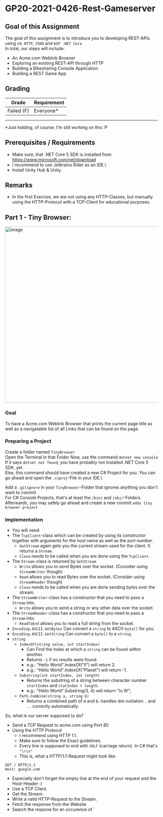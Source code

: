 # GP20-2021-0426-Rest-Gameserver

## Goal of this Assignment
The goal of this assignment is to introduce you to developing REST-APIs using `C#`, `HTTP`, `JSON` and `ASP .NET Core`\
In total, our steps will include:
- An Acme.com Weblink Browser
- Exploring an existing REST-API through HTTP
- Building a Bikesharing Console Application
- Building a REST Game App

## Grading
|Grade  |  Requirement |
|-------|:-------------|
|Failed (F)| Everyone\* |
-------------------------------
\*Just kidding, of course. I'm still working on this :P


## Prerequisites / Requirements
- Make sure, that .NET Core 5 SDK is installed from https://www.microsoft.com/net/download
- I recommend to use Jetbrains Rider as an IDE.\
- Install Unity Hub & Unity.

## Remarks
- In the first Exercise, we are not using any HTTP-Classes, but manually using the HTTP-Protocol with a TCP-Client for educational purposes.


## Part 1 - Tiny Browser:

<img width="579" alt="image" src="https://user-images.githubusercontent.com/7360266/116148852-bcc7df80-a6e1-11eb-9282-370e37c97fc6.png">



### Goal
To have a Acme.com Weblink Browser that prints the current page title as well as a navigatable list of all Links that can be found on the page.

### Preparing a Project
Create a folder named `TinyBrowser`\
Open the Terminal in that Folder
Now, use the command `dotnet new console`\
If it says `dotnet not found`, you have probably not installed .NET Core 5 SDK, yet.\
Else, this command should have created a new C# Project for you. You can go ahead and open the `.csproj`-File in your IDE.\

Add a `.gitignore` in your `TinyBrowser`-Folder that ignores anything you don't want to commit.\
For C# Console Projects, that's at least the `/bin/` and `/obj/`-Folders.\
Afterwards, you may safely go ahead and create a new commit `adds tiny browser project`

### Implementation
- You will need: 
- The `TcpClient`-class which can be created by using its constructor together with arguments for the host name as well as the port number.
  - `GetStream` again gets you the current stream used for the client. It returns a `Stream`.
  - `Close` needs to be called when you are done using the `TcpClient`.
- The `Stream`-class is returned by `GetStream`
  - `Write` allows you to send Bytes over the socket. (Consider using `StreamWriter` though)
  - `Read` allows you to read Bytes over the socket. (Consider using `StreamReader` though)
  - `Close` needs to be called when you are done sending bytes over the stream.
- The `StreamWriter`-class has a constructor that you need to pass a `Stream` into.
  - `Write` allows you to send a string or any other data over the socket.
- The `StreamReader`-class has a constructor that you need to pass a `Stream` into.
  - `ReadToEnd` allows you to read a full string from the socket.
- `Encoding.ASCII.GetBytes` Can convert a `string` to ASCII-`byte[]` for you.
- `Encoding.ASCII.GetString` Can convert a `byte[]` to a `string`.
- `string`
  - `IndexOf(string value, int startIndex)` 
    - Can Find the Index at which a `string` can be found within another. 
    - Returns `-1` if no results were found.
    - e.g.: "Hello World".IndexOf("ll") will return 2.
    - e.g.: "Hello World".IndexOf("Planet") will return -1.
  - `Substring(int startIndex, int length)`
    - Returns the substring of a string between character number `startIndex` and `statIndex + length`.
    - e.g.: "Hello World".Substring(3, 4) will return "lo W";
  - `Path.Combine(string a, string b)`
    - Returns a combined path of a and b. handles dot-notiation `.` and `..` correctly automatically.

So, what is our server supposed to do?
- Send a TCP Request to acme.com using Port 80
- Using the HTTP Protocol
  - I recommend using HTTP 1.1.
  - Make sure to follow the Exact guidelines.
  - Every line is supposed to end with `CRLF` (carriage return). In C# that's `"\r\n"`
  - This is, what a HTTP/1.1-Request might look like:
```
GET / HTTP/1.1
Host: google.com

```
  - Especially don't forget the empty line at the end of your request and the Host-Header :)
- Use a TCP Client.
- Get the Stream.
- Write a valid HTTP-Request to the Stream.
- Fetch the response from the Website
- Search the respone for an occurence of `<title>
    - `<title>` is the start tag of an HTML `title`-Element used for page titles (visible on tabs) in browsers
    - `</title>` is the end tag of an HTML `title`-Element
    - Everything inbetween is the HTML-Content of the Element
    - And in this case, the title of the website
    - Print that string (between `<title>` and `</title>`) to the console.
- Search the response for all occurences of `<a href ="`
  - One sample: `<a href="auxprogs.html">auxiliary programs</a>`
  - Without going into too much detail:
    - `<a>` is the start tag of an HTML `hyperlink`-Element used for clickable links in browsers
    - `href="..."` is an HTML url-Attribute used to give the URL to the Hyperlink
    - `</a>` is the end tag of an HTML `hyperlink`-Element
    - Everything inbetween is the HTML-Content of the Element
    - And in this case, describes the Display Text of the Hyperlink
- For each occurence:
  - Find all letters until the next `"`-symbol.
  - These letters define the local URL to the destination
  - Remember this, so you can navigate to that URL, if the User decides to follow this link
  - Navigate to the next `>`-symbol, so you find the end of the start tag.
  - Every letter until the next occurence of `</a>` are part of the display text.
- Now, when you have all the information (display text & url for each link)
- Print them all to the console
  - Recommendation: Use an iterator i, starting at 0.
  - Iterate over a list of all information that you have stored before.
  - Print: `%INDEX%: %DISPLAYNAME% (%URL%)`, e.g.: `3: auxiliary programs (auxprogs.html)`
- Ask the user for Input
  - it should be a Number between 0 and the number of options
  - Follow the link that the user wants to follow and start at the beginning of the application again
  - (Send a TCP Request to acme.com...)
  - There is a few cases of URLs to consider. Some of them might be links, but...:
    - not to another web page, e.g. `<a href="image.png">` might be a link to an image.
      - i suggest skipping these links
    - to another host, e.g. `<a href="http://google.com/search/settings">`
      - replace the host with `google.com` and the path with `/search/settings/`
    - to a local url, e.g. `<a href="search"> when currently being at host `acme.com` and the path `/hello/world/`
      - keep the host and replace the path with `/hello/world/search/`
    - to a parent url, e.g. `<a href="../another"> when currently being at host `acme.com` and the path `/hello/world/`
      - keep the host and simply replace the path with `/hello/world/../another/` or `/hello/another/`




### Bonus:
- Prettify the Output: Replace any link description that's longer than 15 chars with a shorter version of the first and last 6 chars and ... in the middle.
  - e.g.: `"HelloMyPrettyWorld"` becomes `"HelloM..yWorld"`
- Implement a Back-Button: If the User inputs 'b' for Back, go back (to the previously visited Website.
  - Make sure, to not go forward, when going back twice :)
- Implement a Forward-Button: If the User inputs 'f' for Forward, go forward.
  - Make sure, that there is a website to go forward to :)
- Implement a Refresh-Button: If the User inputs 'r' for Refresh, refresh the page.
  - Make sure, that this won't spam the 'go back' history.
- Implement a History-Button: If the User inputs 'h' for History, he can see websites that he has visited.
  - As well as the date, when the page was opened.
  - If the User visits Website A, then B, then goes back to A, the History should show A, B, A. Not only A.
  - In other words, this history has to be separate from the Back-History.
- Implement a Goto-Button: If the User inputs 'g' for Goto, he can afterwards enter a URL of his own.
- Investigate options of using `XMLReader` instead of searching the `HTML`-Response manually.
  - Do this optional (as in replacable with interfaces)
  - So that I can see, that you also got a solution working
  - Where you manually search the string


## Part 2: GitHub Explorer

<img width="703" alt="image" src="https://user-images.githubusercontent.com/7360266/116456208-46062000-a862-11eb-8bd0-566e7939c265.png">


### Goal
To have a small GitHub Repository Browser by accessing GitHub's public REST API to receive information.

### Preparing a Project
Create a folder named `GitHubExplorer`\
Open the Terminal in that Folder
Now, use the command `dotnet new console`\
Add a `.gitignore` in your `GitHubExplorer`-Folder that ignores anything you don't want to commit.\
For C# Console Projects, that's at least the `/bin/` and `/obj/`-Folders.\
Afterwards, you may safely go ahead and create a new commit `adds github explorer project`

### Preparing REST-API Access

<img width="813" alt="image" src="https://user-images.githubusercontent.com/7360266/116474404-bc158180-a878-11eb-8368-729a863c06bc.png">

In your user-settings (https://github.com/settings/tokens/new), you'll have to create a Personal Access Token. This is the easiest way to access your APIs later on.


### Implementation
- You will need: 
- The `HttpClient`-class which can be created by using its constructor. It is used for making Http-Requests.
  - `DefaultRequestHeaders.Add` can be used to accept default headers that you want all your requests to have.
  - `Dispose` needs to be called when you are done using the `HttpClient`.
  - `Send` and `SendAsync` can be used to send an `HttpRequestMessage` and receive a `HttpResponseMessage`.
- The `HttpRequestMessage`-class can be created by using its constructor
  - The `HttpMethod`-argument defines the HTTP-Method that you are calling. We will mostly, or exclusively use `HttpMethod.Get`
  - The `requestUri`-argument needs to point at the REST API's endpoint.
  - The `Headers.Add`-Method can be used to add headers.
    - e.g. `request.Headets.Add("Content-Language", "se");` would add a header requesting Swedish Content-Language.
  - The `Content`-Property can be used to assign a Body to your HTTP request.
    - The `StringContent`-class takes a string in its constructor and enables you to add a string as a HTTP request's body.
- The `HttpResponseMessage`-class contains all sorts of information that has been sent as a response.
  - `StatusCode` contains the HTTP-StatusCode, e.g. `200: OK`
  - `Headers` contains all HTTP-Headers as Key-Value-Pairs.
  - `response.Content.ReadAsStream()` can be used to receive a stream for the HTTP-Body of the response.
- The `StreamReader`-class has a constructor that you need to pass a `Stream` into.
  - `ReadToEnd` allows you to read a full string from the stream.
- `JsonSerializer.Deserialize<T>(string jsonText)` Can convert a `string` to a C#-class of type `T` for you.
  - It requires, that you create a class that matches the response structure.
  - All fields that are returned should exist as a public property with getter and setter.
  - e.g.: Response: `{"name":"Marc Zaku", "job": "Teacher"}` 
  -       Class: `public class UserResponse{public string name{get;set;} public string job {get; set;}}
  -       Use: `var userResponse = JsonSerializer.Deserialize<UserResponse>(responseJsonText);`

So, what is our GitHub Explorer supposed to do?
- Ask the User for a User Name that he'd like to explore.
- Send a HTTP Request to `https://api.github.com/users/{username}` (replace {username} with the user input).
- You can read on how to authenticate over REST API over here: https://docs.github.com/en/rest/guides/getting-started-with-the-rest-api
  - In short: you will need a Header with the key `Authorization` and the value `token {yourtoken}`
  - You want to be authenticated with all Requests. Consider using DefaultRequestHeaders :)
- You can read on the API over here: https://docs.github.com/en/rest/reference/users#get-a-user
- The Response-Object is defined there as well.
- Among others, it contains the fields `name` and `company` which you are able to parse using the JSON-Parse.
  - As a reference, check out above sample on `JsonSerializer`.
- You will also find all other APIs documented over there :)


### Suggested Features:
#### Social Features:
These features should allow you to inspect your own as well as other's user's GitHub profiles, view their repositories (with a few stats on their repositories), as well as their oganizations. And look at an organization's members, to view their profiles and repositories and so forth. They teach you how to fetch and visualize information and how data is linked in REST APIs.
- Showing a User's Profile
- Listing a User's Repositories
- Listing a User's Organizations
  - Listing an Organization's Members (make them visitable)
  - Listing a User's Repositories

#### Issues & Commenting:
These features should allow you to create, inspect and close an issue and to view an issue's comments and add, update and delete them. They teach you how different HTTP-Methods are used for getting, creating, updating and deleting data on a REST API.
- Listing a Repository's Issues
- Creating an Issue
- Closing an Issue (PATCH)
    - Listing all Comments on an Issue
    - Commenting on an Issue
    - Deleting a Comment on an Issue
    - Editing a Comment on an Issue


### Bonus:
Develop a proper interface for all of your interactions with GitHub's Rest API.
Do not make any HTTP-Requests outside of those interfaces.
Imagine something like this:

```cs
public interface IGitHubAPI {
   List<Issue> GetIssues(string userName, string repositoryName);
   Issue CreateIssue(string userName, string repositoryName, string title, string description);
}

void Main(){
   IGitHubAPI gitHubAPI = new GitHubAPI();
   var issues = gitHubAPI.GetIssues("marczaku","GP20-2021-0426-Rest-Gameserver");
}
```

Now, take your API even one step further. 
Wrap all your API's return values into objects that do not only contain data.
But also methods to call the RESTful API.
Imagine something like this:

```cs
public interface IGitHubAPI {
   IUser GetUser(string userName);
}

public interface IUser {
   IRepository GetRepository(string repositoryName);
   string Name {get;}
   string Location {get;}
}

public interface IRepository {
   List<IIssue> GetIssues();
   string Name {get;}
   string Description {get;}
}

void Main(){
   IGitHubAPI gitHubAPI = new GitHubAPI();
   var user = gitHubAPI.GetUser("marczaku");
   var repository = user.GetRepository("GP20-2021-0426-Rest-Gameserver");
   var issues = repository.GetIssues();
}
```

Do you see the differences and improvements in these implementations?
Do you only see Advantages, or are there also disadvantages?



## Part 3: Lame-Scooter
---

## Goal
To implement your own CLI to read information about available Scooters at different stations. Implement several possible sources of information.

---

## Preparing a Project
Create a folder named `LameScooter`\
Open the Terminal in that Folder
Now, use the command `dotnet new console`\
Add a `.gitignore` in your `LameScooter`-Folder that ignores anything you don't want to commit.\
For C# Console Projects, that's at least the `/bin/` and `/obj/`-Folders.\
Afterwards, you may safely go ahead and create a new commit `adds lame scooter project`

<img width="564" alt="image" src="https://user-images.githubusercontent.com/7360266/117221072-d4514780-ae08-11eb-91e9-cfc6a680c4d8.png">

---

## Implementation

### Required Methods

- `JsonSerializer.Deserialize<T>(string jsonText, JsonSerializerOptions options)` Can convert a `string` to a C#-class of type `T` for you.
  - I recommend this time, to pass `JsonSerializerOptions` and set
    - `PropertyNamingPolicy = JsonNamingPolicy.CamelCase`
    - This enables you to name Properties with UpperCase-First, even, if the JSON-Field starts with LowerCase.
    - e.g.: `public string Name{get; set;}` vs. `{name: "Marc Zaku}"`
  - It requires, that you create a class that matches the response structure.
  - All fields that are returned should exist as a public property with getter and setter.
  - e.g.: Response: `{"name":"Marc Zaku", "job": "Teacher"}` 
  - class: `public class UserResponse{public string Name{get;set;} public string Job {get; set;}}`
  - use: `var userResponse = JsonSerializer.Deserialize<UserResponse>(responseJsonText, jsonSerializerOptions);`
- The `HttpClient`-class which can be created by using its constructor. It is used for making Http-Requests.
  - `DefaultRequestHeaders.Add` can be used to accept default headers that you want all your requests to have.
  - `Dispose` needs to be called when you are done using the `HttpClient`.
  - `Send` and `SendAsync` can be used to send an `HttpRequestMessage` and receive a `HttpResponseMessage`.
- The `HttpRequestMessage`-class can be created by using its constructor
  - The `HttpMethod`-argument defines the HTTP-Method that you are calling. We will mostly, or exclusively use `HttpMethod.Get`
  - The `requestUri`-argument needs to point at the REST API's endpoint.
  - The `Headers.Add`-Method can be used to add headers.
    - e.g. `request.Headets.Add("Content-Language", "se");` would add a header requesting Swedish Content-Language.
  - The `Content`-Property can be used to assign a Body to your HTTP request.
    - The `StringContent`-class takes a string in its constructor and enables you to add a string as a HTTP request's body.
- The `HttpResponseMessage`-class contains all sorts of information that has been sent as a response.
  - `StatusCode` contains the HTTP-StatusCode, e.g. `200: OK`
  - `Headers` contains all HTTP-Headers as Key-Value-Pairs.
  - `response.Content.ReadAsStream()` can be used to receive a stream for the HTTP-Body of the response.
- The `StreamReader`-class has a constructor that you need to pass a `Stream` into.
  - `ReadToEnd` allows you to read a full string from the stream.

### Routines

- Read the requested station name from the command line arguments.
- Load the [scooters.json-File](https://raw.githubusercontent.com/marczaku/GP20-2021-0426-Rest-Gameserver/main/assignments/scooters.json)
- Look at the Format of the JSON-Response. Create classes that resemble the structure of the response.
- Use the `JsonSerializer.Deserialize<T>`-Method to deserialize the JSON-`string` to a C# object.
- Search the stations for a station with a matching name.
- Return the number of available scooters at this station.
- Print the result to the console: `Number of Scooters Available at this Station: 1234`

---

## Step By Step:

---

### 1. Print Console Arguments and Test the Output:

Change the Main Method to this:

```cs
static async Task Main(string[] args)
{
    Console.WriteLine(args[0]);
}
```

It will print the first command line argument passed to the application to the console. Try running the following commands in the Terminal:
- `dotnet run Hello`
- `dotnet run Hello-World`
- `dotnet run Hello World`
- `dotnet run Hello\ World`
- `dotnet run "Hello World" Planet`

What have you learned?

What happens, if you try Debugging your Application?

If you want to debug your application with arguments, follow the steps on the [Rider Documentation](https://www.jetbrains.com/help/rider/Get_Started_with_Run_Debug_Configurations.html). To sum things up: On the Top right, click on your configuration (the dropdown with your Project Name), click on Edit Configuration and put the arguments that you want to pass into the `Program Arguments`-Field. Are you able to print "Hello World" this way?

---

### 2. Create an Interface

In order to be able to easily exchange our Database-Implementations later, create the following interface:

```cs
public interface I.Rental
{
    Task<int> GetScooterCountInStation(string stationName);
}
```

And use the interface in your Main-Method:

```cs
static async Task Main(string[] args)
{
    ILameScooterRental rental = null; // Replace with new XXX() later.
    // The await keyword makes sure that we wait for the Task to complete.
    // and makes the result of the task available. Task<int> => int.
    var count = await rental.GetScooterCountInStation(null); // Replace with command line argument.
    Console.WriteLine("Number of Scooters Available at this Station: "); // Add the count that is returned above to the output.
}
```

---

### 3. Create a class implementing the interface

To prepare this part, Download [scooters.json](https://raw.githubusercontent.com/marczaku/GP20-2021-0426-Rest-Gameserver/main/assignments/scooters.json) from this repository and copy it into your LameScooter-Project, right next to `LameScooter.csproj` and `Program.cs`
Create a class named `OfflineLameScooterRental` which implements `ILameScooterRental` and loads the text form the file `scooters.json` and parses the text into a C# Object.
In order for this to work, you will have to make sure, that the json file gets copied to your built application as well. To do so, right-click the `scooters.json`-file in Rider and open its Properties. Change `Copy to Output Directory` to `Copy Always`.
Now, when you have parsed the information into a C#-Object, find the right station for the given name, and return the amount of bikes available at this station.

More Details:
- Remember to use `async` and `await` keywords in your implementation of asynchronous methods.
- Next, you need to define your own `LameScooterStationList`-class that corresponds to the `scooters.json`-contents. It should contain Properties with same Names and Types as found in the Json.
- Deserialize the string to a C# object using `JsonSerializer.Deserialize<LameScooterStationList>`
- Find the information you are looking for from the `LameScooterStationList` (scooter count in a certain station) and return it as the result from the method

Samples:
- `dotnet run Linnanmäki`
- `dotnet run Sepänkatu`
- `dotnet run Pohjolankatu`

---

### 4. Handle Argument Errors

Throw an `ArgumentException` (provided in `System`) if the user calls `GetScooterCountInStation` with a string which contains numbers.
Catch the exception in the calling code (your Main Method) and print "Invalid Argument: " and the `Message`-Property of the exception.

---

### 5. Create and throw your own Exception
Create your own `Exception` called `NotFoundException`. Throw it, if the station can not be found. 
Catch it in the calling code and print "Could not find: " and the Message Property of the exception.

---

### 6. Create an alternative implementation
Create a class called `DeprecatedLameScooterRental` which also implements the `ILameScooterRental`-Interface. Download [scooters.json](https://raw.githubusercontent.com/marczaku/GP20-2021-0426-Rest-Gameserver/main/assignments/scooters.txt) and also put it into your project and again make sure, that it gets copied when Building. Find a way to read the required data from the file.

How much code can you share? How much code do you have to duplicate?

Samples:
- `dotnet run Linnanmäki`
- `dotnet run Sepänkatu`
- `dotnet run Pohjolankatu`

---

### 7. Implement more Command Line Arguments
Make the console application accept an additional, optional string argument, `offline` or `deprecated` and decide the implementation of `ILameScooterRental` based on that.

Samples:
- `dotnet run Linnanmäki offline`
- `dotnet run Sepänkatu deprecated`
- `dotnet run Pohjolankatu offline`

---

### 8. RealTime-Bike-Data
Create a class called `RealTimeLameScooterRental` which also implements the `ILameScooterRental`-Interface. Make it load the BikeData using a HTTP-GET-Request on the URL `https://raw.githubusercontent.com/marczaku/GP20-2021-0426-Rest-Gameserver/main/assignments/scooters.json` and use the result of that request. Use the argument `realtime` to decide the implementation of `ILameScooterRental` with this new class.

Samples:
- `dotnet run Linnanmäki realtime`
- `dotnet run Sepänkatu realtime`
- `dotnet run Pohjolankatu realtime`

---

### BONUS: 9. MongoDB Database

Documentation of MongoDB Server:
- [Install MongoDB](https://docs.mongodb.com/manual/installation/)
- [Getting Started](https://docs.mongodb.com/manual/tutorial/getting-started/)

Documentation of MongoDB .NET:
- [Install MongoDB.Driver](http://mongodb.github.io/mongo-csharp-driver/2.7/getting_started/installation/)
- [Quick Tour](http://mongodb.github.io/mongo-csharp-driver/2.7/getting_started/quick_tour/)

Create a class called `MongoDBLameScooterRental` which also implements the `ILameScooterRental`-Interface. Make it load the BikeData from a Mongo-Collection named `lamescooters`. Use the command line argument `mongodb` to decide the implementation of `ILameScooterRental` with this new class.

You need to create and populate the collection first.
Open the Terminal and connect to your local MongoDB-Server.
If you haven't yet, follow your OS' `Install MongoDB`-Tutorial and make sure to also launch the Server.
- In the Terminal, enter `mongo` to connect to your Database.
- Use `db` to see the current database's name.
- Use `use lamescooters` to switch to / create a collection named lamescooters.
- Use `db.lamescooters.insertMany([.......]);` but replace `[.....]` with the part that you find in the `scooters.json`-file. Make sure, to select the WHOLE CONTENT between `[` and `]`.
- Try querying a station by using `db.lamescooters.find({"name":"Lammasrinne"});`. It should return exactly one station with that name.

Add MongoDB.Driver as a package to your Project, so you can use MongoDB in C#:
`dotnet add package MongoDB.Driver`

Now, follow the QuickTour of the Mongo C# Driver to find out, how to query a station from that database and try to return the available bike count.

Samples:
- `dotnet run Linnanmäki mongodb`
- `dotnet run Sepänkatu mongodb`
- `dotnet run Pohjolankatu mongodb`

---

### 10. GOOD JOB!

You have completed the whole introduction course! Part 4 will contain the actual assignment. But I've figured, that it'll do, if I hand out that part in the beginning 

## Part 4: 

- TBD
